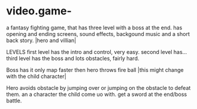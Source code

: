 # video.game-
a fantasy fighting game, that has three level with a boss at the end.
has opening and ending screens, sound effects, backgound music and a short back story.
|hero and villian|

LEVELS
first level has the intro and control, very easy.
second level has... 
third level  has the boss and lots obstacles, fairly hard.

Boss
has it only map
faster then hero 
throws fire ball
|this might change with the child character|

Hero 
avoids obstacle by jumping over or jumping on the obstacle to defeat them.
an a character the child come uo with. 
get a sword at the end/boss battle.

